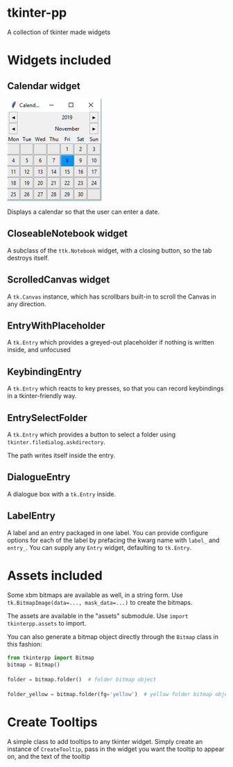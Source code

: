 # tkinter-pp
A collection of tkinter made widgets

# Widgets included

## Calendar widget
![Calendar Widget Screenshot](/images/calendar_widget.png)

Displays a calendar so that the user can enter a date.

## CloseableNotebook widget
A subclass of the `ttk.Notebook` widget, with a closing button, so the tab destroys itself.

## ScrolledCanvas widget 
A `tk.Canvas` instance, which has scrollbars built-in to scroll the Canvas in any direction.

## EntryWithPlaceholder
A `tk.Entry` which provides a greyed-out placeholder if nothing is written inside, and unfocused

## KeybindingEntry
A `tk.Entry` which reacts to key presses, so that you can record keybindings in a tkinter-friendly way.

## EntrySelectFolder
A `tk.Entry` which provides a button to select a folder using `tkinter.filedialog.askdirectory`.

The path writes itself inside the entry.

## DialogueEntry
A dialogue box with a `tk.Entry` inside.

## LabelEntry
A label and an entry packaged in one label. You can provide configure options for each of the label
by prefacing the kwarg name with `label_` and `entry_`. You can supply any `Entry` widget, defaulting
to `tk.Entry`.


# Assets included

Some xbm bitmaps are available as well, in a string form. Use `tk.BitmapImage(data=..., mask_data=...)`
to create the bitmaps.

The assets are available in the "assets" submodule. Use `import tkinterpp.assets` to import.

You can also generate a bitmap object directly through the `Bitmap` class in this fashion:
```python
from tkinterpp import Bitmap
bitmap = Bitmap()

folder = bitmap.folder()  # folder bitmap object

folder_yellow = bitmap.folder(fg='yellow')  # yellow folder bitmap object
```

# Create Tooltips

A simple class to add tooltips to any tkinter widget. Simply create an instance of `CreateTooltip`, 
pass in the widget you want the tooltip to appear on, and the text of the tooltip